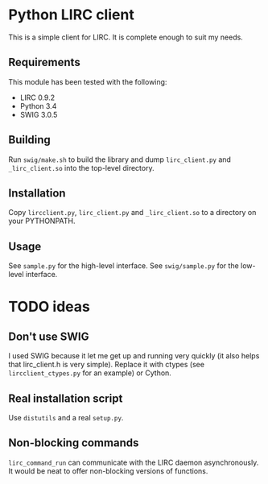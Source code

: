 # Python LIRC client

This is a simple client for LIRC. It is complete enough to suit my needs.

## Requirements

This module has been tested with the following:

* LIRC 0.9.2
* Python 3.4
* SWIG 3.0.5

## Building

Run `swig/make.sh` to build the library and dump `lirc_client.py` and `_lirc_client.so` into the top-level directory.

## Installation

Copy `lircclient.py`, `lirc_client.py` and `_lirc_client.so` to a directory on your PYTHONPATH.

## Usage

See `sample.py` for the high-level interface. See `swig/sample.py` for the low-level interface.

# TODO ideas

## Don't use SWIG

I used SWIG because it let me get up and running very quickly (it also helps that lirc_client.h is very simple). Replace it
with ctypes (see `lircclient_ctypes.py` for an example) or Cython.

## Real installation script

Use `distutils` and a real `setup.py`.

## Non-blocking commands

`lirc_command_run` can communicate with the LIRC daemon asynchronously. It would be neat to offer non-blocking versions
 of functions.